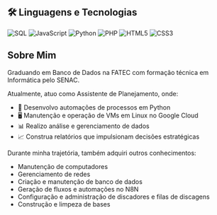 ## 🛠 Linguagens e Tecnologias

![SQL](https://img.shields.io/badge/SQL-4479A1?logo=mysql&logoColor=white)
![JavaScript](https://img.shields.io/badge/JavaScript-F7DF1E?logo=javascript&logoColor=black)
![Python](https://img.shields.io/badge/Python-3776AB?logo=python&logoColor=white)
![PHP](https://img.shields.io/badge/PHP-777BB4?logo=php&logoColor=white)
![HTML5](https://img.shields.io/badge/HTML5-E34F26?logo=html5&logoColor=white)
![CSS3](https://img.shields.io/badge/CSS3-1572B6?logo=css3&logoColor=white)

## Sobre Mim

Graduando em Banco de Dados na FATEC com formação técnica em Informática pelo SENAC.  

Atualmente, atuo como Assistente de Planejamento, onde:

- 🚀 Desenvolvo automações de processos em Python 
- 🖥️ Manutenção e operação de VMs em Linux no Google Cloud   
- 📊 Realizo análise e gerenciamento de dados  
- 📈 Construa relatórios que impulsionam decisões estratégicas  

Durante minha trajetória, também adquiri outros conhecimentos:

- Manutenção de computadores
- Gerenciamento de redes
- Criação e manutenção de banco de dados
- Geração de fluxos e automações no N8N
- Configuração e administração de discadores e filas de discagens
- Construção e limpeza de bases
  




